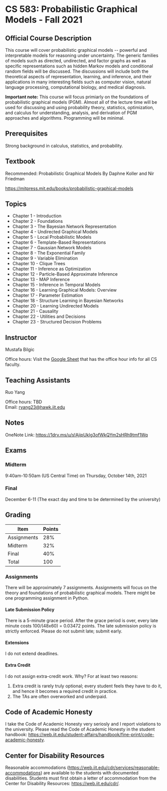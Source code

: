 # CS 583: Probabilistic Graphical Models - Fall 2021

## Official Course Description

This course will cover probabilistic graphical models -- powerful and interpretable models for reasoning under uncertainty. The generic families of models such as directed, undirected, and factor graphs as well as specific representations such as hidden Markov models and conditional random fields will be discussed. The discussions will include both the theoretical aspects of representation, learning, and inference, and their applications in many interesting fields such as computer vision, natural language processing, computational biology, and medical diagnosis.

**Important note:** This course will focus primiarly on the foundations of probabilistic graphical models (PGM). Almost all of the lecture time will be used for discussing and using probability theory, statistics, optimization, and calculus for understanding, analysis, and derivation of PGM approaches and algorithms. Programming will be minimal.

## Prerequisites

Strong background in calculus, statistics, and probability.

## Textbook

Recommended: Probabilistic Graphical Models By Daphne Koller and Nir Friedman

https://mitpress.mit.edu/books/probabilistic-graphical-models

## Topics

* Chapter 1 - Introduction
* Chapter 2 - Foundations
* Chapter 3 - The Bayesian Network Representation
* Chapter 4 - Undirected Graphical Models
* Chapter 5 - Local Probabilistic Models
* Chapter 6 - Template-Based Representations
* Chapter 7 - Gaussian Network Models
* Chapter 8 - The Exponential Family
* Chapter 9 - Variable Elimination
* Chapter 10 - Clique Trees
* Chapter 11 - Inference as Optimization
* Chapter 12 - Particle-Based Approximate Inference
* Chapter 13 - MAP Inference
* Chapter 15 - Inference in Temporal Models
* Chapter 16 - Learning Graphical Models: Overview
* Chapter 17 - Parameter Estimation
* Chapter 18 - Structure Learning in Bayesian Networks
* Chapter 20 - Learning Undirected Models
* Chapter 21 - Causality
* Chapter 22 - Utilities and Decisions
* Chapter 23 - Structured Decision Problems

## Instructor

Mustafa Bilgic

Office hours: Visit the [Google Sheet](https://docs.google.com/spreadsheets/d/1cFrdlYQW24R0Zi-yPplbNKBYhakspbjHKqUMcRySml4/) that has the office hour info for all CS faculty.


## Teaching Assistants

Ruo Yang

Office hours: TBD <br>
Email: ryang23@hawk.iit.edu

## Notes

OneNote Link: https://1drv.ms/u/s!AjipUklg3ofWkQYm2sHRh9tmf1Wq

## Exams

### Midterm
9:40am-10:50am (US Central Time) on Thursday, October 14th, 2021

### Final
December 6-11 (The exact day and time to be determined by the university)

## Grading

Item | Points
--- | ---
Assignments | 28%
Midterm | 32%
Final | 40%
Total | 100

### Assignments

There will be approximately 7 assignments. Assignments will focus on the theory and foundations of probabilistic graphical models. There might be one programming assignment in Python.

#### Late Submission Policy

There is a 5-minute grace period. After the grace period is over, every late minute costs 100/(48x60) = 0.03472 points. The late submission policy is strictly enforced. Please do not submit late; submit early.

#### Extensions

I do not extend deadlines.

#### Extra Credit

I do not assign extra-credit work. Why? For at least two reasons:

1. Extra credit is rarely truly optional; every student feels they have to do it, and hence it becomes a required credit in practice.
2. The TAs are often overworked and underpaid.

## Code of Academic Honesty

I take the Code of Academic Honesty very seriosly and I report violations to the university. Please read the Code of Academic Honesty in the student handbook: https://web.iit.edu/student-affairs/handbook/fine-print/code-academic-honesty.

## Center for Disability Resources

Reasonable accommodations (https://web.iit.edu/cdr/services/reasonable-accommodations) are available to the students with documented disabilities. Students must first obtain a letter of accommodation from the Center for Disability Resources: https://web.iit.edu/cdr/.
